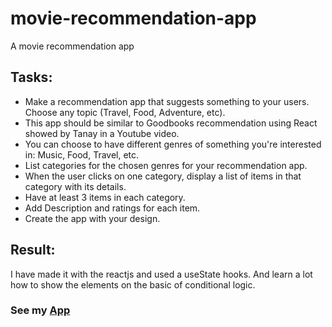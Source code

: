 # movie-recommendation-app
A movie recommendation app
## Tasks:
- Make a recommendation app that suggests something to your users. Choose any topic (Travel, Food, Adventure, etc).
- This app should be similar to Goodbooks recommendation using React showed by Tanay in a Youtube video.
- You can choose to have different genres of something you're interested in: Music, Food, Travel, etc.
- List categories for the chosen genres for your recommendation app.
- When the user clicks on one category, display a list of items in that category with its details.
- Have at least 3 items in each category.
- Add Description and ratings for each item.
- Create the app with your design.
## Result:
I have made it with the reactjs and used a useState hooks. And learn a lot how to show the elements on the basic of conditional logic.

### See my [App](https://awesome-borg-c4ff4c.netlify.app/)
